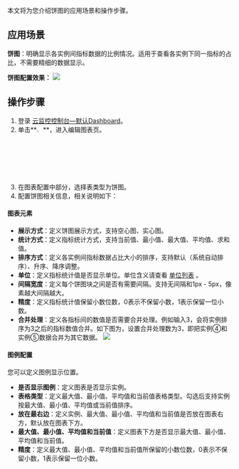 
本文将为您介绍饼图的应用场景和操作步骤。

## 应用场景

**饼图**：明确显示各实例间指标数据的比例情况。适用于查看各实例下同一指标的占比，不需要精细的数据显示。

**饼图配置效果：**
![](https://main.qcloudimg.com/raw/d6939c8d76328ddd303ccceaee353f1f.png)

## 操作步骤

1. 登录 [云监控控制台—默认Dashboard](https://console.cloud.tencent.com/monitor/dashboard2/default)。
2. 单击**<img src="https://main.qcloudimg.com/raw/09d4ca5824542316bf485350e4d5f62f.png" width="3%"></img>**，进入编辑图表页。
3. 在图表配置中部分，选择表类型为饼图。
4. 配置饼图相关信息，相关说明如下：

#### 图表元素

- **展示方式**：定义饼图展示方式，支持空心图、实心图。
- **统计方式**：定义指标统计方式，支持当前值、最小值、最大值、平均值、求和值。
- **排序方式**：定义各实例间指标数据占比大小的排序，支持默认（系统自动排序）、升序、降序调整。
- **单位**：定义指标统计值是否显示单位。单位含义请查看 [单位列表](https://cloud.tencent.com/document/product/248/46762#step1) 。
- **间隔宽度**：定义每个饼图块之间是否有需要间隔。支持无间隔和1px - 5px，像素越大间隔越大。
- **精度**：定义指标统计值保留小数位数，0表示不保留小数，1表示保留一位小数。
- **合并处理**：定义各指标间的数值是否需要合并处理。例如输入3，会将实例排序为3之后的指标数值合并。如下图为，设置合并处理数为3，即把实例④和实例⑤数据合并为其它数据。
  ![](https://main.qcloudimg.com/raw/9774dc41d65064d72e8fe0a31c3a5a07.png)

#### 图例配置

您可以定义图例显示位置。

- **是否显示图例**：定义图表是否显示实例。
- **表格类型**：定义最大值、最小值、平均值和当前值表格类型。勾选后支持实例按最大值、最小值、平均值或当前值排序。
- **放在最右边**：定义实例、最大值、最小值、平均值和当前值是否放在图表右方，默认放在图表下方。
- **最大值、最小值、平均值和当前值**：定义图表下方是否显示最大值、最小值、平均值和当前值。
- **精度**：定义最大值、最小值、平均值和当前值所保留的小数位数，0表示不保留小数，1表示保留一位小数。



